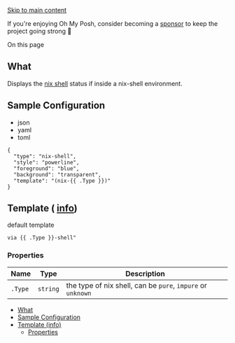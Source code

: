 [Skip to main content](https://ohmyposh.dev/docs/segments/cli/nix-shell#__docusaurus_skipToContent_fallback)

If you're enjoying Oh My Posh, consider becoming a [sponsor](https://github.com/sponsors/JanDeDobbeleer) to keep the project going strong 💪

On this page

## What [​](https://ohmyposh.dev/docs/segments/cli/nix-shell\#what "Direct link to What")

Displays the [nix shell](https://nixos.org/guides/nix-pills/developing-with-nix-shell.html) status if inside a nix-shell environment.

## Sample Configuration [​](https://ohmyposh.dev/docs/segments/cli/nix-shell\#sample-configuration "Direct link to Sample Configuration")

- json
- yaml
- toml

```codeBlockLines_e6Vv
{
  "type": "nix-shell",
  "style": "powerline",
  "foreground": "blue",
  "background": "transparent",
  "template": "(nix-{{ .Type }})"
}

```

## Template ( [info](https://ohmyposh.dev/docs/configuration/templates)) [​](https://ohmyposh.dev/docs/segments/cli/nix-shell\#template-info "Direct link to template-info")

default template

```codeBlockLines_e6Vv
via {{ .Type }}-shell"

```

### Properties [​](https://ohmyposh.dev/docs/segments/cli/nix-shell\#properties "Direct link to Properties")

| Name | Type | Description |
| --- | --- | --- |
| `.Type` | `string` | the type of nix shell, can be `pure`, `impure` or `unknown` |

- [What](https://ohmyposh.dev/docs/segments/cli/nix-shell#what)
- [Sample Configuration](https://ohmyposh.dev/docs/segments/cli/nix-shell#sample-configuration)
- [Template (info)](https://ohmyposh.dev/docs/segments/cli/nix-shell#template-info)
  - [Properties](https://ohmyposh.dev/docs/segments/cli/nix-shell#properties)